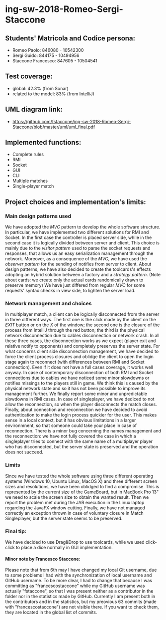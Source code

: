 # ing-sw-2018-Romeo-Sergi-Staccone

## Students' Matricola and Codice persona:
* Romeo Paolo: 			846080 - 10542300
* Sergi Guido: 			844175 - 10494956
* Staccone Francesco: 		847605 - 10504541

## Test coverage:
* global: 42.3% (from Sonar)
* related to the model: 83% (from IntelliJ)

## **UML** diagram link:
* https://github.com/fstaccone/ing-sw-2018-Romeo-Sergi-Staccone/blob/master/uml/uml_final.pdf
	
## Implemented functions:
* Complete rules
* RMI
* Socket
* GUI
* CLI
* Multiple matches
* Single-player match
	
## Project choices and implementation's limits:

### Main design patterns used
We have adopted the *MVC* pattern to develop the whole software structure.
In particular, we have implemented two different solutions for RMI and Socket. In the first case the controller is placed server side, while in the second case it is logically divided between server and client. This choice is mainly due to the *visitor pattern* used to parse the socket requests and responses, that allows us an easy serialization management through the network.
Moreover, as a consequence of the *MVC*, we have used the *observer pattern* for the sending of notifies from server to client. About design patterns, we have also decided to create the toolcards's effects adopting an hybrid solution between a factory and a *strategy pattern*. (Note about cards: we create only the actual cards randomically drawn to preserve memory)
We have just differed from regular *MVC* for some requests' syntax checks in view side, to lighten the server load.

### Network management and choices
In multiplayer match, a client can be logically disconnected from the server in three different ways.
The first one is the click made by the client on the *EXIT* button or on the *X* of the window; the second one is the closure of the process from IntelliJ through the red button; the third is the physical network disconnection due to cables disconnection or network crash.
In all these three cases, the disconnection works as we expect (player exit and relative notify to opponents) and completely preserves the server state. For what concerns client side disconnection management, we have decided to force the client process closures and oblidge the client to open the login stage again to reconnect (with differences between RMI and Socket connection). Even if it does not have a full cases coverage, it works well anyway.
In case of contemporary disconnection of both RMI and Socket connections due to cables we have noticed some minor slowdowns or notifies missings to the players still in game. We think this is caused by the physical network state and so it has not been possible to improve its management further. We finally report some minor and unpredictable slowdowns in RMI cases.
In case of singleplayer, we have dediced to not allow the reconnection, so when the player disconnects the match closes.
Finally, about connection and reconnection we have decided to avoid authentication to make the login process quickier for the user. This makes sense in a local context, but it has obvious limitations in a larger environmnent, so that someone could take your place in case of reconnection.
There is a minor bug concerning the names management and the reconnection: we have not fully covered the case in which a singleplayer tries to connect with the same name of a multiplayer player who has disconnected, but the server state is preserved and the operation does not succeed.

### Limits
Since we have tested the whole software using three different operating systems (Windows 10, Ubuntu Linux, MacOS X) and three different screen sizes and resolutions, we have been oblidged to find a compromise. This is represented by the current size of the GameBoard, but in MacBook Pro 13" we need to scale the screen size to obtain the wanted result.
Then we report the problem met during the JAR execution in the Linux laptop regarding the JavaFX window cutting.
Finally, we have not managed correctly an exception thrown in case of voluntary closure in Match Singleplayer, but the server state seems to be preserved.

### Final tip:
We have decided to use Drag&Drop to use toolcards, while we used click-click to place a dice normally in GUI implementation.

#### Minor note by Francesco Staccone:
Please note that from 6th may I have changed my local Git username, due to some problems I had with the synchronization of local username and GitHub username. To be more clear, I had to change that because I was committing as "francescostaccone" while my GitHub username was actually "fstaccone", so that I was present neither as a contributor in the folder nor in the statistics made by GitHub. Currently I am present both in the contributors and in the statistics, but my preovious 63 commits (made with "francescostaccone") are not visible there. If you want to check them, they are located in the global list of commits. 
